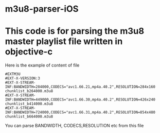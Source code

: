 # m3u8-parser-iOS
# This code is for parsing the m3u8 master playlist file written in objective-c

Here is the example of content of file

```
#EXTM3U
#EXT-X-VERSION:3
#EXT-X-STREAM-INF:BANDWIDTH=284000,CODECS="avc1.66.21,mp4a.40.2",RESOLUTION=284x160
chunklist_b264000.m3u8
#EXT-X-STREAM-INF:BANDWIDTH=449000,CODECS="avc1.66.30,mp4a.40.2",RESOLUTION=426x240
chunklist_b414000.m3u8
#EXT-X-STREAM-INF:BANDWIDTH=724000,CODECS="avc1.66.31,mp4a.40.2",RESOLUTION=854x480
chunklist_b664000.m3u8
```
You can parse BANDWIDTH, CODECS,RESOLUTION etc from this file
